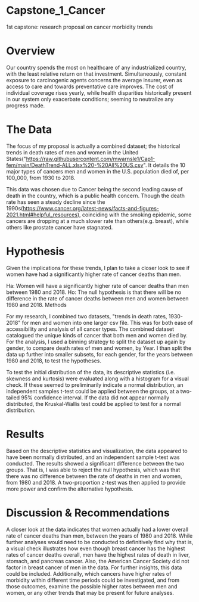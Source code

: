 # Capstone_1_Cancer
1st capstone: research proposal on cancer morbidity trends


# Overview

Our country spends the most on healthcare of any industrialized country, with the least relative return on that investment. Simultaneously, constant exposure to carcinogenic agents concerns the average insurer, even as access to care and towards preventative care improves. The cost of individual coverage rises yearly, while health disparities historically present in our system only exacerbate conditions; seeming to neutralize any progress made.

# The Data

The focus of my proposal is actually a combined dataset; the historical trends in death rates of men and women in the United States("https://raw.githubusercontent.com/mwarnsle1/Cap1-fem/main/DeathTrend-ALL.xlsx%20-%20All%20US.csv". It details the 10 major types of cancers men and women in the U.S. population died of, per 100_000, from 1930 to 2018.

This data was chosen due to Cancer being the second leading cause of death in the country, which is a public health concern. Though the death rate has seen a steady decline since the 1990s(https://www.cancer.org/latest-news/facts-and-figures-2021.html#helpful_resources), coinciding with the smoking epidemic, some cancers are dropping at a much slower rate than others(e.g. breast), while others like prostate cancer have stagnated.

# Hypothesis

Given the implications for these trends, I plan to take a closer look to see if women have had a significantly higher rate of cancer deaths than men.

Ha: Women will have a significantly higher rate of cancer deaths than men between 1980 and 2018.
Ho: The null hypothesis is that there will be no difference in the rate of cancer deaths between men and women between 1980 and 2018.
Methods

For my research, I combined two datasets, "trends in death rates, 1930-2018" for men and women into one larger csv file. This was for both ease of accessibility and analysis of all cancer types. The combined dataset catalogued the unique kinds of cancer that both men and women died by. For the analysis, I used a binning strategy to split the dataset up again by gender, to compare death rates of men and women, by Year. I than split the data up further into smaller subsets, for each gender, for the years between 1980 and 2018, to test the hypotheses.

To test the initial distribution of the data, its descriptive statistics (i.e. skewness and kurtosis) were evaluated along with a histogram for a visual check. If these seemed to preliminarily indicate a normal distribution, an independent samples t-test could be applied between the groups, at a two-tailed 95% confidence interval. If the data did not appear normally distributed, the Kruskal-Wallis test could be applied to test for a normal distribution.

# Results

Based on the descriptive statistics and visualization, the data appeared to have been normally distributed, and an independent sample t-test was conducted. The results showed a significant difference between the two groups. That is, I was able to reject the null hypothesis, which was that there was no difference between the rate of deaths in men and women, from 1980 and 2018. A two-proportion z-test was then applied to provide more power and confirm the alternative hypothesis.

# Discussion & Recommendations

A closer look at the data indicates that women actually had a lower overall rate of cancer deaths than men, between the years of 1980 and 2018. While further analyses would need to be conducted to definitively find why that is, a visual check illustrates how even though breast cancer has the highest rates of cancer deaths overall, men have the highest rates of death in liver, stomach, and pancreas cancer. Also, the American Cancer Society did not factor in breast cancer of men in the data. For further insights, this data could be included. Additionally, which cancers have higher rates of morbidity within different time periods could be investigated, and from those outcomes, examine the possible higher rates between men and women, or any other trends that may be present for future analyses. 


